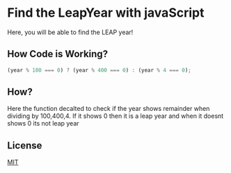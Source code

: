 # Find the LeapYear with javaScript

Here, you will be able to find the LEAP year!



## How Code is Working?

```javascript
(year % 100 === 0) ? (year % 400 === 0) : (year % 4 === 0);
```

## How?
Here the function decalted to check if the year shows remainder when dividing by 100,400,4. If it shows 0 then it is a 
leap year and when it doesnt shows 0 its not leap year

## License
[MIT](https://choosealicense.com/licenses/mit/)
